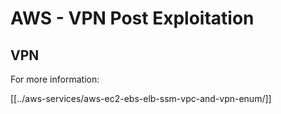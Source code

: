 # AWS - VPN Post Exploitation

## VPN

For more information:

[[../aws-services/aws-ec2-ebs-elb-ssm-vpc-and-vpn-enum/]]

